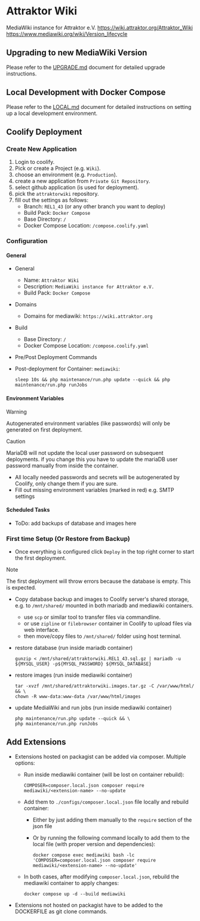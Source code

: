 # Attraktor Wiki

MediaWiki instance for Attraktor e.V.
<https://wiki.attraktor.org/Attraktor_Wiki>
<https://www.mediawiki.org/wiki/Version_lifecycle>

## Upgrading to new MediaWiki Version

Please refer to the [UPGRADE.md](./docs/UPGRADE.md) document for detailed upgrade instructions.

## Local Development with Docker Compose

Please refer to the [LOCAL.md](./docs/LOCAL.md) document for detailed instructions on setting up a local development environment.

## Coolify Deployment

### Create New Application

1. Login to coolify.
2. Pick or create a Project (e.g. `Wiki`).
3. choose an environment (e.g. `Production`).
4. create a new application from `Private Git Repository`.
5. select github application (is used for deployment).
6. pick the `attraktorwiki` repository.
7. fill out the settings as follows:
    - Branch: `REL1_43` (or any other branch you want to deploy)
    - Build Pack: `Docker Compose`
    - Base Directory: `/`
    - Docker Compose Location: `/compose.coolify.yaml`

### Configuration

#### General

- General
  - Name: `Attraktor Wiki`
  - Description: `MediaWiki instance for Attraktor e.V.`
  - Build Pack: `Docker Compose`
- Domains
  - Domains for mediawiki: `https://wiki.attraktor.org`
- Build
  - Base Directory: `/`
  - Docker Compose Location: `/compose.coolify.yaml`
- Pre/Post Deployment Commands
- Post-deployment for Container: `mediawiki`:

    ```shell
    sleep 10s && php maintenance/run.php update --quick && php maintenance/run.php runJobs
    ```

#### Environment Variables

> [!WARNING]
> Autogenerated environment variables (like passwords) will only be generated on first deployment.

> [!CAUTION]
> MariaDB will not update the local user password on subsequent deployments. if you change this you have to update the mariaDB user password manually from inside the container.

- All locally needed passwords and secrets will be autogenerated by Coolify, only change them if you are sure.
- Fill out missing environment variables (marked in red) e.g. SMTP settings

#### Scheduled Tasks

- ToDo: add backups of database and images here

### First time Setup (Or Restore from Backup)

- Once everything is configured click `Deploy` in the top right corner to start the first deployment.

> [!NOTE]
> The first deployment will throw errors because the database is empty. This is expected.

- Copy database backup and images to Coolify server's shared storage, e.g. to `/mnt/shared/` mounted in both mariadb and mediawiki containers.
  - use `scp` or similar tool to transfer files via commandline.
  - or use `zipline` or `filebrowser` container in Coolify to upload files via web interface.
  - then move/copy files to `/mnt/shared/` folder using host terminal.
- restore database (run inside mariadb container)

   ```shell
   gunzip < /mnt/shared/attraktorwiki.REL1_43.sql.gz | mariadb -u ${MYSQL_USER} -p${MYSQL_PASSWORD} ${MYSQL_DATABASE}
   ```

- restore images (run inside mediawiki container)

   ```shell
   tar -xvzf /mnt/shared/attraktorwiki.images.tar.gz -C /var/www/html/ && \
   chown -R www-data:www-data /var/www/html/images
   ```

- update MediaWiki and run jobs (run inside mediawiki container)

   ```shell
   php maintenance/run.php update --quick && \
   php maintenance/run.php runJobs
   ```

## Add Extensions

- Extensions hosted on packagist can be added via composer. Multiple options:
  - Run inside mediawiki container (will be lost on container rebuild):

    ```shell
    COMPOSER=composer.local.json composer require mediawiki/<extension-name> --no-update
    ```

  - Add them to `./configs/composer.local.json` file locally and rebuild container:
    - Either by just adding them manually to the `require` section of the json file
    - Or by running the following command locally to add them to the local file (with proper version and dependencies):

      ```shell
      docker compose exec mediawiki bash -lc 'COMPOSER=composer.local.json composer require mediawiki/<extension-name> --no-update'
      ```

  - In both cases, after modifying `composer.local.json`, rebuild the mediawiki container to apply changes:

    ```shell
    docker compose up -d --build mediawiki
    ```

- Extensions not hosted on packagist have to be added to the DOCKERFILE as git clone commands.
